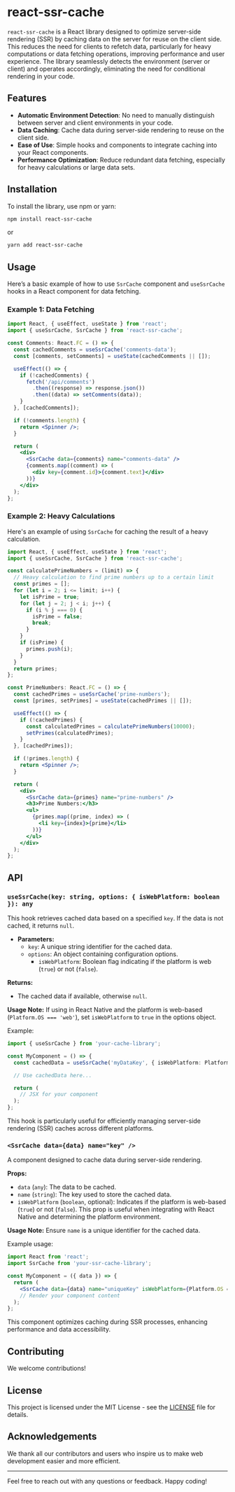 # react-ssr-cache

`react-ssr-cache` is a React library designed to optimize server-side rendering (SSR) by caching data on the server for reuse on the client side. This reduces the need for clients to refetch data, particularly for heavy computations or data fetching operations, improving performance and user experience. The library seamlessly detects the environment (server or client) and operates accordingly, eliminating the need for conditional rendering in your code.

## Features

- **Automatic Environment Detection**: No need to manually distinguish between server and client environments in your code.
- **Data Caching**: Cache data during server-side rendering to reuse on the client side.
- **Ease of Use**: Simple hooks and components to integrate caching into your React components.
- **Performance Optimization**: Reduce redundant data fetching, especially for heavy calculations or large data sets.

## Installation

To install the library, use npm or yarn:

```bash
npm install react-ssr-cache
```

or

```bash
yarn add react-ssr-cache
```

## Usage

Here’s a basic example of how to use `SsrCache` component and `useSsrCache` hooks in a React component for data fetching.

### Example 1: Data Fetching

```jsx
import React, { useEffect, useState } from 'react';
import { useSsrCache, SsrCache } from 'react-ssr-cache';

const Comments: React.FC = () => {
  const cachedComments = useSsrCache('comments-data');
  const [comments, setComments] = useState(cachedComments || []);

  useEffect(() => {
    if (!cachedComments) {
      fetch('/api/comments')
        .then((response) => response.json())
        .then((data) => setComments(data));
    }
  }, [cachedComments]);

  if (!comments.length) {
    return <Spinner />;
  }

  return (
    <div>
      <SsrCache data={comments} name="comments-data" />
      {comments.map((comment) => (
        <div key={comment.id}>{comment.text}</div>
      ))}
    </div>
  );
};
```

### Example 2: Heavy Calculations

Here's an example of using `SsrCache` for caching the result of a heavy calculation.

```jsx
import React, { useEffect, useState } from 'react';
import { useSsrCache, SsrCache } from 'react-ssr-cache';

const calculatePrimeNumbers = (limit) => {
  // Heavy calculation to find prime numbers up to a certain limit
  const primes = [];
  for (let i = 2; i <= limit; i++) {
    let isPrime = true;
    for (let j = 2; j < i; j++) {
      if (i % j === 0) {
        isPrime = false;
        break;
      }
    }
    if (isPrime) {
      primes.push(i);
    }
  }
  return primes;
};

const PrimeNumbers: React.FC = () => {
  const cachedPrimes = useSsrCache('prime-numbers');
  const [primes, setPrimes] = useState(cachedPrimes || []);

  useEffect(() => {
    if (!cachedPrimes) {
      const calculatedPrimes = calculatePrimeNumbers(10000);
      setPrimes(calculatedPrimes);
    }
  }, [cachedPrimes]);

  if (!primes.length) {
    return <Spinner />;
  }

  return (
    <div>
      <SsrCache data={primes} name="prime-numbers" />
      <h3>Prime Numbers:</h3>
      <ul>
        {primes.map((prime, index) => (
          <li key={index}>{prime}</li>
        ))}
      </ul>
    </div>
  );
};
```

## API

### `useSsrCache(key: string, options: { isWebPlatform: boolean }): any`

This hook retrieves cached data based on a specified `key`. If the data is not cached, it returns `null`.

- **Parameters:**
  - `key`: A unique string identifier for the cached data.
  - `options`: An object containing configuration options.
    - `isWebPlatform`: Boolean flag indicating if the platform is web (`true`) or not (`false`).

**Returns:**
- The cached data if available, otherwise `null`.

**Usage Note:**
If using in React Native and the platform is web-based (`Platform.OS === 'web'`), set `isWebPlatform` to `true` in the options object.

Example:

```typescript
import { useSsrCache } from 'your-cache-library';

const MyComponent = () => {
  const cachedData = useSsrCache('myDataKey', { isWebPlatform: Platform.OS === 'web' });

  // Use cachedData here...

  return (
    // JSX for your component
  );
};
```

This hook is particularly useful for efficiently managing server-side rendering (SSR) caches across different platforms.


### `<SsrCache data={data} name="key" />`

A component designed to cache data during server-side rendering.

**Props:**
- `data` (`any`): The data to be cached.
- `name` (`string`): The key used to store the cached data.
- `isWebPlatform` (`boolean`, optional): Indicates if the platform is web-based (`true`) or not (`false`). This prop is useful when integrating with React Native and determining the platform environment.

**Usage Note:**
Ensure `name` is a unique identifier for the cached data.

Example usage:

```jsx
import React from 'react';
import SsrCache from 'your-ssr-cache-library';

const MyComponent = ({ data }) => {
  return (
    <SsrCache data={data} name="uniqueKey" isWebPlatform={Platform.OS === 'web'} />
    // Render your component content
  );
};
```

This component optimizes caching during SSR processes, enhancing performance and data accessibility.

## Contributing

We welcome contributions!

## License

This project is licensed under the MIT License - see the [LICENSE](LICENSE) file for details.

## Acknowledgements

We thank all our contributors and users who inspire us to make web development easier and more efficient.

---

Feel free to reach out with any questions or feedback. Happy coding!
